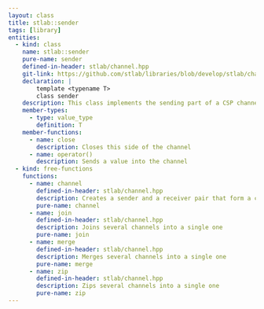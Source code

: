```yaml
---
layout: class
title: stlab::sender
tags: [library]
entities:
  - kind: class
    name: stlab::sender
    pure-name: sender
    defined-in-header: stlab/channel.hpp
    git-link: https://github.com/stlab/libraries/blob/develop/stlab/channel.hpp
    declaration: |
        template <typename T>
        class sender
    description: This class implements the sending part of a CSP channel
    member-types:
      - type: value_type
        definition: T
    member-functions:
      - name: close
        description: Closes this side of the channel
      - name: operator()
        description: Sends a value into the channel
  - kind: free-functions
    functions:
      - name: channel
        defined-in-header: stlab/channel.hpp
        description: Creates a sender and a receiver pair that form a channel
        pure-name: channel
      - name: join
        defined-in-header: stlab/channel.hpp
        description: Joins several channels into a single one
        pure-name: join
      - name: merge
        defined-in-header: stlab/channel.hpp
        description: Merges several channels into a single one
        pure-name: merge
      - name: zip
        defined-in-header: stlab/channel.hpp
        description: Zips several channels into a single one
        pure-name: zip
---
```

